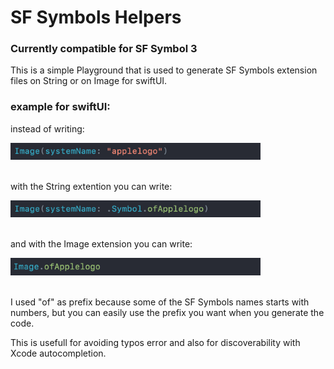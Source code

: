 # SF Symbols Helpers

### Currently compatible for SF Symbol 3

This is a simple Playground that is used to generate SF Symbols extension files on String or on Image for swiftUI.

### example for swiftUI:

instead of writing:  
<div>
  <img src="./images/FirstExample.png" width="400">
</div><br />

with the String extention you can write:
<div>
  <img src="./images/SecondExample.png" width="400">  
</div><br />      

and with the Image extension you can write:
<div>
  <img src="./images/ThirdExample.png" width="400">
</div><br />

I used "of" as prefix because some of the SF Symbols names starts with numbers, but you can easily use the prefix you want when you generate the code.

This is usefull for avoiding typos error and also for discoverability with Xcode autocompletion.
